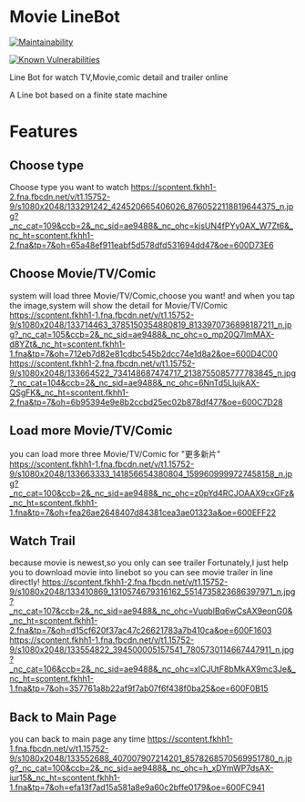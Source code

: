 # Movie LineBot

[![Maintainability](https://api.codeclimate.com/v1/badges/dc7fa47fcd809b99d087/maintainability)](https://codeclimate.com/github/NCKU-CCS/TOC-Project-2020/maintainability)

[![Known Vulnerabilities](https://snyk.io/test/github/NCKU-CCS/TOC-Project-2020/badge.svg)](https://snyk.io/test/github/NCKU-CCS/TOC-Project-2020)


Line Bot for watch TV,Movie,comic detail and trailer online

A Line bot based on a finite state machine
# Features
## Choose type 
Choose type you want to watch
https://scontent.fkhh1-2.fna.fbcdn.net/v/t1.15752-9/s1080x2048/133291242_424520665406026_8760522118819644375_n.jpg?_nc_cat=109&ccb=2&_nc_sid=ae9488&_nc_ohc=kjsUN4fPYy0AX_W7Zt6&_nc_ht=scontent.fkhh1-2.fna&tp=7&oh=65a48ef911eabf5d578dfd531694dd47&oe=600D73E6

## Choose Movie/TV/Comic
system will load three Movie/TV/Comic,choose you want!
and when you tap the image,system will show the detail for Movie/TV/Comic
https://scontent.fkhh1-1.fna.fbcdn.net/v/t1.15752-9/s1080x2048/133714463_3785150354880819_8133970736898187211_n.jpg?_nc_cat=105&ccb=2&_nc_sid=ae9488&_nc_ohc=o_mp20Q7lmMAX-d8YZt&_nc_ht=scontent.fkhh1-1.fna&tp=7&oh=712eb7d82e81cdbc545b2dcc74e1d8a2&oe=600D4C00
https://scontent.fkhh1-2.fna.fbcdn.net/v/t1.15752-9/s1080x2048/133664522_734148687474717_2138755085777783845_n.jpg?_nc_cat=104&ccb=2&_nc_sid=ae9488&_nc_ohc=6NnTd5LlujkAX-QSgFK&_nc_ht=scontent.fkhh1-2.fna&tp=7&oh=6b95394e9e8b2ccbd25ec02b878df477&oe=600C7D28
## Load more Movie/TV/Comic
you can load more three Movie/TV/Comic for "更多新片"
https://scontent.fkhh1-1.fna.fbcdn.net/v/t1.15752-9/s1080x2048/133663333_141856654380804_1599609999727458158_n.jpg?_nc_cat=100&ccb=2&_nc_sid=ae9488&_nc_ohc=z0pYd4RCJOAAX9cxGFz&_nc_ht=scontent.fkhh1-1.fna&tp=7&oh=fea26ae2648407d84381cea3ae01323a&oe=600EFF22
## Watch Trail
because movie is newest,so you only can see trailer
Fortunately,I just help you to download movie into linebot
so you can see movie trailer in line directly!
https://scontent.fkhh1-2.fna.fbcdn.net/v/t1.15752-9/s1080x2048/133410869_1310574679316162_5514735823686397971_n.jpg?_nc_cat=107&ccb=2&_nc_sid=ae9488&_nc_ohc=VuqbIBq6wCsAX9eonG0&_nc_ht=scontent.fkhh1-2.fna&tp=7&oh=d15cf620f37ac47c26621783a7b410ca&oe=600F1603
https://scontent.fkhh1-1.fna.fbcdn.net/v/t1.15752-9/s1080x2048/133554822_394500005157541_7805730114667447911_n.jpg?_nc_cat=106&ccb=2&_nc_sid=ae9488&_nc_ohc=xlCJUtF8bMkAX9mc3Je&_nc_ht=scontent.fkhh1-1.fna&tp=7&oh=357761a8b22af9f7ab07f6f438f0ba25&oe=600F0B15
## Back to Main Page
you can back to main page any time
https://scontent.fkhh1-1.fna.fbcdn.net/v/t1.15752-9/s1080x2048/133552688_407007907214201_8578268570569951780_n.jpg?_nc_cat=100&ccb=2&_nc_sid=ae9488&_nc_ohc=h_xDYmWP7dsAX-iur15&_nc_ht=scontent.fkhh1-1.fna&tp=7&oh=efa13f7ad15a581a8e9a60c2bffe0179&oe=600FC941
